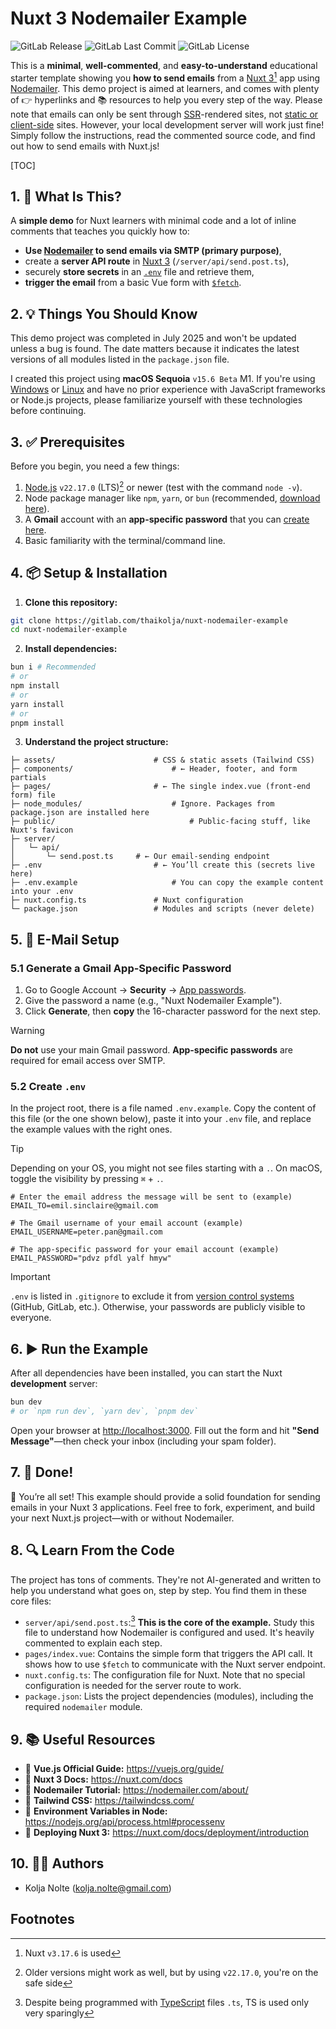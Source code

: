# Nuxt 3 Nodemailer Example

![GitLab Release](https://img.shields.io/gitlab/v/release/thaikolja%2Fnuxt-nodemailer-example) ![GitLab Last Commit](https://img.shields.io/gitlab/last-commit/thaikolja%2Fnuxt-nodemailer-example) ![GitLab License](https://img.shields.io/gitlab/license/thaikolja%2Fnuxt-nodemailer-example)

This is a **minimal**, **well-commented**, and **easy-to-understand** educational starter template showing you **how to send emails** from a [Nuxt 3](https://nuxt.com/docs/getting-started/installation)[^1] app using [Nodemailer](https://www.npmjs.com/package/nodemailer). This demo project is aimed at learners, and comes with plenty of 👉 hyperlinks and 📚 resources to help you every step of the way. Please note that emails can only be sent through [SSR](https://nuxt.com/docs/guide/concepts/rendering#universal-rendering)-rendered sites, not [static or client-side](https://nuxt.com/docs/guide/concepts/rendering#client-side-rendering) sites. However, your local development server will work just fine! Simply follow the instructions, read the commented source code, and find out how to send emails with Nuxt.js!

[TOC]

## 1. 🧐 What Is This?

A **simple demo** for Nuxt learners with minimal code and a lot of inline comments that teaches you quickly how to:

- **Use [Nodemailer](https://nodemailer.com/about/) to send emails via SMTP (primary purpose)**,
- create a **server API route** in [Nuxt 3](https://nuxt.com/) (`/server/api/send.post.ts`),
- securely **store secrets** in an [`.env`](https://12factor.net/config) file and retrieve them,
- **trigger the email** from a basic Vue form with [`$fetch`](https://nuxt.com/docs/3/apis/nuxt#fetch).

## 2. 💡 Things You Should Know

This demo project was completed in July 2025 and won't be updated unless a bug is found. The date matters because it indicates the latest versions of all modules listed in the `package.json` file.

I created this project using **macOS Sequoia** `v15.6 Beta` M1. If you're using [Windows](https://learn.microsoft.com/en-us/windows/dev-environment/javascript/nodejs-on-windows) or [Linux](https://www.geeksforgeeks.org/node-js/installation-of-node-js-on-linux/) and have no prior experience with JavaScript frameworks or Node.js projects, please familiarize yourself with these technologies before continuing.

## 3. ✅ Prerequisites

Before you begin, you need a few things:

1. [Node.js](https://nodejs.org/en/download) `v22.17.0` (LTS)[^2] or newer (test with the command `node -v`).
2. Node package manager like `npm`, `yarn`, or `bun` (recommended, [download here](https://bun.sh/package-manager)).
3. A **Gmail** account with an **app-specific password** that you can [create here](https://myaccount.google.com/apppasswords).
4. Basic familiarity with the terminal/command line.

## 4. 📦 Setup & Installation

1. **Clone this repository:**

```bash
git clone https://gitlab.com/thaikolja/nuxt-nodemailer-example
cd nuxt-nodemailer-example
```
2. **Install dependencies:**
```bash
bun i # Recommended
# or
npm install
# or
yarn install
# or
pnpm install
```

3. **Understand the project structure:**
```
├─ assets/          			# CSS & static assets (Tailwind CSS)
├─ components/						# ← Header, footer, and form partials
├─ pages/           			# ← The single index.vue (front-end form) file
├─ node_modules/					# Ignore. Packages from package.json are installed here
├─ public/								# Public-facing stuff, like Nuxt's favicon
├─ server/
│   └─ api/
│       └─ send.post.ts  	# ← Our email-sending endpoint
├─ .env             			# ← You’ll create this (secrets live here)
├─ .env.example						# You can copy the example content into your .env
├─ nuxt.config.ts   			# Nuxt configuration
└─ package.json     			# Modules and scripts (never delete)
```

## 5. 🔐 E-Mail Setup

### 5.1 Generate a Gmail App-Specific Password

1. Go to Google Account → **Security** → [App passwords](https://myaccount.google.com/apppasswords).
2. Give the password a name (e.g., "Nuxt Nodemailer Example").
3. Click **Generate**, then **copy** the 16-character password for the next step.

> [!WARNING]
>
> **Do not** use your main Gmail password. **App-specific passwords** are required for email access over SMTP.

### 5.2 Create `.env`

In the project root, there is a file named `.env.example`. Copy the content of this file (or the one shown below), paste it into your `.env` file, and replace the example values with the right ones.

> [!TIP]
>
> Depending on your OS, you might not see files starting with a `.`. On macOS, toggle the visibility by pressing `⌘` + `.`.

```env
# Enter the email address the message will be sent to (example)
EMAIL_TO=emil.sinclaire@gmail.com

# The Gmail username of your email account (example)
EMAIL_USERNAME=peter.pan@gmail.com

# The app-specific password for your email account (example)
EMAIL_PASSWORD="pdvz pfdl yalf hmyw"
```

> [!IMPORTANT]
>
>  `.env` is listed in `.gitignore` to exclude it from [version control systems](https://stackoverflow.com/questions/30696930/how-to-hide-env-file-from-github) (GitHub, GitLab, etc.). Otherwise, your passwords are publicly visible to everyone.

## 6. ▶️ Run the Example

After all dependencies have been installed, you can start the Nuxt **development** server:

```bash
bun dev
# or `npm run dev`, `yarn dev`, `pnpm dev`
```

Open your browser at [http://localhost:3000](http://localhost:3000). Fill out the form and hit **"Send Message"**—then check your inbox (including your spam folder).

## 7. 🎉 Done!

🎉 You’re all set! This example should provide a solid foundation for sending emails in your Nuxt 3 applications. Feel free to fork, experiment, and build your next Nuxt.js project—with or without Nodemailer.

## 8. 🔍 Learn From the Code

The project has tons of comments. They're not AI-generated and written to help you understand what goes on, step by step. You find them in these core files:

* `server/api/send.post.ts`:[^3] **This is the core of the example.** Study this file to understand how Nodemailer is configured and used. It's heavily commented to explain each step.
* `pages/index.vue`: Contains the simple form that triggers the API call. It shows how to use `$fetch` to communicate with the Nuxt server endpoint.
* `nuxt.config.ts`: The configuration file for Nuxt. Note that no special configuration is needed for the server route to work.
* `package.json`: Lists the project dependencies (modules), including the required `nodemailer` module.

## 9. 📚 Useful Resources

- 🔗 **Vue.js Official Guide:** https://vuejs.org/guide/
- 🔗 **Nuxt 3 Docs:** https://nuxt.com/docs
- 🔗 **Nodemailer Tutorial:** https://nodemailer.com/about/
- 🔗 **Tailwind CSS:** https://tailwindcss.com/
- 🔗 **Environment Variables in Node:** https://nodejs.org/api/process.html#processenv
- 🔗 **Deploying Nuxt 3:** https://nuxt.com/docs/deployment/introduction

## 10. 👨‍💻 Authors

* Kolja Nolte (kolja.nolte@gmail.com)

## Footnotes

[^1]: Nuxt `v3.17.6` is used
[^2]: Older versions might work as well, but by using `v22.17.0`, you're on the safe side 
[^3]: Despite being programmed with [TypeScript](https://www.w3schools.com/typescript/typescript_intro.php) files `.ts`, TS is used only very sparingly
